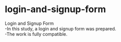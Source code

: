 # login-and-signup-form
Login and Signup Form <br>
-In this study, a login and signup form was prepared.<br>
-The work is fully compatible.


